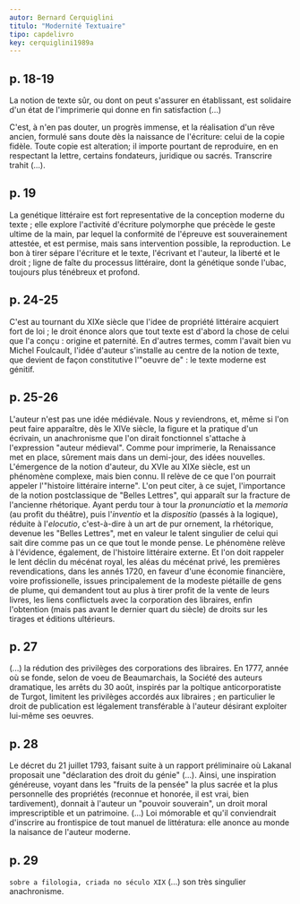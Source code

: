 ```yaml
---
autor: Bernard Cerquiglini
titulo: "Modernité Textuaire"
tipo: capdelivro
key: cerquiglini1989a
---
```


## p. 18-19

La notion de texte sûr, ou dont on peut s'assurer en établissant, est solidaire d'un état de l'imprimerie qui donne en fin satisfaction (...)

C'est, à n'en pas douter, un progrès immense, et la réalisation d'un rêve ancien, formulé sans doute dès la naissance de l'écriture: celui de la copie fidèle. Toute copie est alteration; il importe pourtant de reproduire, en en respectant la lettre, certains fondateurs, juridique ou sacrés. Transcrire trahit (...).

## p. 19

La genétique littéraire est fort representative de la conception moderne du texte ; elle explore l'activité d'écriture polymorphe que précède le geste ultime de la main, par lequel la conformité de l'épreuve est souverainement attestée, et est permise, mais sans intervention possible, la reproduction. Le bon à tirer sépare l'écriture et le texte, l'écrivant et l'auteur, la liberté et le droit ; ligne de faîte du processus littéraire, dont la génétique sonde l'ubac, toujours plus ténébreux et profond.

## p. 24-25

C'est au tournant du XIXe siècle que l'idee de propriété littéraire acquiert fort de loi ; le droit énonce alors que tout texte est d'abord la chose de celui que l'a conçu : origine et paternité. En d'autres termes, comm l'avait bien vu Michel Foulcault, l'idée d'auteur s'installe au centre de la notion de texte, que devient de façon constitutive l'"oeuvre de" : le texte moderne est génitif.

## p. 25-26

L'auteur n'est pas une idée médiévale. Nous y reviendrons, et, même si l'on peut faire apparaître, dès le XIVe siècle, la figure et la pratique d'un écrivain, un anachronisme que l'on dirait fonctionnel s'attache à l'expression "auteur médieval". Comme pour imprimerie, la Renaissance met en place, sûrement mais dans un demi-jour, des idées nouvelles. L'émergence de la notion d'auteur, du XVIe au XIXe siècle, est un phénomène complexe, mais bien connu. Il relève de ce que l'on pourrait appeler l'"histoire littéraire interne". L'on peut citer, à ce sujet, l'importance de la notion postclassique de "Belles Lettres", qui apparaît sur la fracture de l'ancienne rhétorique. Ayant perdu tour à tour la *pronunciatio* et la *memoria* (au profit du théâtre), puis l'*inventio* et la *dispositio* (passés à la logique), réduite à l'*elocutio*, c'est-à-dire à un art de pur ornement, la rhétorique, devenue les "Belles Lettres", met en valeur le talent singulier de celui qui sait dire comme pas un ce que tout le monde pense. Le phénomène relève à l'évidence, également, de l'histoire littéraire externe. Et l'on doit rappeler le lent déclin du mécénat royal, les aléas du mécénat privé, les premières revendications, dans les annés 1720, en faveur d'une économie financière, voire profissionelle, issues principalement de la modeste piétaille de gens de plume, qui demandent tout au plus à tirer profit de la vente de leurs livres, les liens conflictuels avec la corporation des libraires, enfin l'obtention (mais pas avant le dernier quart du siècle) de droits sur les tirages et éditions ultérieurs. 

## p. 27

(...) la rédution des privilèges des corporations des libraires. En 1777, année où se fonde, selon de voeu de Beaumarchais, la Société des auteurs dramatique, les arrêts du 30 août, inspirés par la poltique anticorporatiste de Turgot,
limitent les privilèges accordés aux libraires ; en particulier le droit de publication est légalement transférable à l'auteur désirant exploiter lui-même ses oeuvres.

## p. 28

Le décret du 21 juillet 1793, faisant suite à un rapport préliminaire où Lakanal proposait une "déclaration des droit du génie" (...).
Ainsi, une inspiration généreuse, voyant dans les "fruits de la pensée" la plus sacrée et la plus personnelle des propriétés (reconnue et honorée, il est vrai, bien tardivement), donnait à l'auteur un "pouvoir souverain", un droit moral imprescriptible et un patrimoine.
(...)
Loi mómorable et qu'il conviendrait d'inscrire au frontispice de tout manuel de littératura: elle anonce au monde la naisance de l'auteur moderne.

## p. 29

`sobre a filologia, criada no século XIX`
(...) son très singulier anachronisme.


